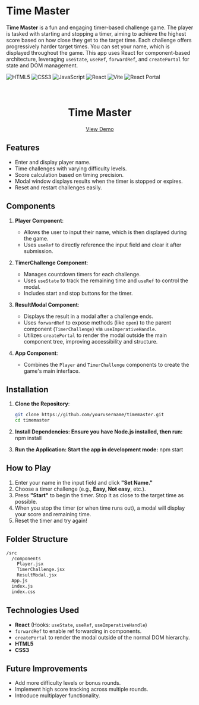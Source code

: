 # Time Master

**Time Master** is a fun and engaging timer-based challenge game. The player is tasked with starting and stopping a timer, aiming to achieve the highest score based on how close they get to the target time. Each challenge offers progressively harder target times. You can set your name, which is displayed throughout the game. This app uses React for component-based architecture, leveraging `useState`, `useRef`, `forwardRef`, and `createPortal` for state and DOM management.

![HTML5](https://img.shields.io/badge/HTML5-E34F26?style=for-the-badge&logo=html5&logoColor=white)
![CSS3](https://img.shields.io/badge/CSS3-1572B6?style=for-the-badge&logo=css3&logoColor=white)
![JavaScript](https://img.shields.io/badge/JavaScript-F7DF1E?style=for-the-badge&logo=javascript&logoColor=black)
![React](https://img.shields.io/badge/React-61DAFB?style=for-the-badge&logo=react&logoColor=black)
![Vite](https://img.shields.io/badge/Vite-B73BFE?style=for-the-badge&logo=vite&logoColor=FFD62E)
![React Portal](https://img.shields.io/badge/React%20Portal-61DAFB?style=for-the-badge&logo=react&logoColor=black)

<!-- PROJECT LOGO -->
<br />
<div align="center">
  <h1 align="center">Time Master</h1>

  <p align="center">
    <a href="https://timemaster-reactjs-ester.netlify.app/">View Demo</a>
  </p>
</div>

## Features

- Enter and display player name.
- Time challenges with varying difficulty levels.
- Score calculation based on timing precision.
- Modal window displays results when the timer is stopped or expires.
- Reset and restart challenges easily.

## Components

1. **Player Component**:

   - Allows the user to input their name, which is then displayed during the game.
   - Uses `useRef` to directly reference the input field and clear it after submission.

2. **TimerChallenge Component**:

   - Manages countdown timers for each challenge.
   - Uses `useState` to track the remaining time and `useRef` to control the modal.
   - Includes start and stop buttons for the timer.

3. **ResultModal Component**:

   - Displays the result in a modal after a challenge ends.
   - Uses `forwardRef` to expose methods (like `open`) to the parent component (`TimerChallenge`) via `useImperativeHandle`.
   - Utilizes `createPortal` to render the modal outside the main component tree, improving accessibility and structure.

4. **App Component**:
   - Combines the `Player` and `TimerChallenge` components to create the game's main interface.

## Installation

1. **Clone the Repository**:

   ```bash
   git clone https://github.com/yourusername/timemaster.git
   cd timemaster
   ```

2. **Install Dependencies: Ensure you have Node.js installed, then run:**
   npm install

3. **Run the Application: Start the app in development mode:**
   npm start

## How to Play

1. Enter your name in the input field and click **"Set Name."**
2. Choose a timer challenge (e.g., **Easy, Not easy**, etc.).
3. Press **"Start"** to begin the timer. Stop it as close to the target time as possible.
4. When you stop the timer (or when time runs out), a modal will display your score and remaining time.
5. Reset the timer and try again!

## Folder Structure

```bash
/src
  /components
    Player.jsx
    TimerChallenge.jsx
    ResultModal.jsx
  App.js
  index.js
  index.css
```

## Technologies Used

- **React** (Hooks: `useState`, `useRef`, `useImperativeHandle`)
- `forwardRef` to enable ref forwarding in components.
- `createPortal` to render the modal outside of the normal DOM hierarchy.
- **HTML5**
- **CSS3**

## Future Improvements

- Add more difficulty levels or bonus rounds.
- Implement high score tracking across multiple rounds.
- Introduce multiplayer functionality.
